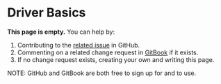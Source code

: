 # Driver Basics

**This page is empty.** You can help by:

1. Contributing to the [related issue](https://github.com/TeleportXYZ/TRIP-Guides/issues/2) in GitHub.
2. Commenting on a related change request in [GitBook](https://app.gitbook.com/invite/0WSd8UiSeH2xhfJrSbUr/YFiygcuBiy7oN3WJyDRs) if it exists.
3. If no change request exists, creating your own and writing this page.

NOTE: GitHub and GitBook are both free to sign up for and to use.
